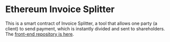 # Ethereum Invoice Splitter

This is a smart contract of Invoice Splitter, a tool that allows one party (a client) to send payment, which is instantly divided and sent to shareholders. The [front-end repository is here](https://github.com/dszlachta/invoice-splitter-front).